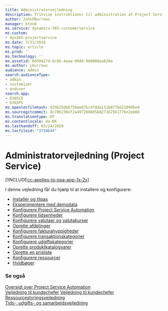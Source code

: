 ```yaml
---
title: Administratorvejledning
description: Trinvise instruktioner til administration af Project Service
author: JohnPBurrows
manager: kfend
ms.service: dynamics-365-customerservice
ms.custom:
- dyn365-projectservice
ms.date: 7/31/2018
ms.topic: article
ms.prod: ''
ms.technology: ''
ms.assetid: 6d30427d-6c86-4aaa-99d4-9b0800ea820a
ms.author: jburrows
audience: Admin
search.audienceType:
- admin
- customizer
- enduser
search.app:
- D365CE
- D365PS
ms.openlocfilehash: 929b25dbb759ae67bc47dda111b877bd218995e0
ms.sourcegitcommit: 8c786230ef2a497280885b827162561776e2eb00
ms.translationtype: HT
ms.contentlocale: da-DK
ms.lasthandoff: 03/24/2020
ms.locfileid: "3750644"
---
```

# <a name="administrator-guide-project-service"></a>Administratorvejledning (Project Service)

[!INCLUDE[cc-applies-to-psa-app-1x-2x](../includes/cc-applies-to-psa-app-1x-2x.md)]

I denne vejledning får du hjælp til at installere og konfigurere:  
  
- [Installér og tilpas](install-customize.md)
- [Eksperimentere med demodata](use-demo-data.md)
- [Konfigurere Project Service Automation](configure.md)
- [Konfigurere tidsenheder](set-up-time-units.md)
- [Konfigurere valutaer og valutakurser](set-up-currencies-exchange-rates.md)
- [Oprette afdelinger](create-organizational-units.md)
- [Konfigurere fakturahyppigheder](set-up-invoice-frequencies.md)
- [Konfigurere transaktionskategorier](configure-transaction-categories.md)
- [Konfigurere udgiftskategorier](configure-expense-categories.md)
- [Oprette produktkatalogvarer](create-product-catalog-items.md)
- [Oprette en prisliste](create-price-list.md)
- [Konfigurere ressourcer](set-up-resources.md)
- [Hvidbøger](white-papers.md)
  
### <a name="see-also"></a>Se også  
 [Oversigt over Project Service Automation](../project-service/overview.md)    
 [Vejledning til kundechefer](../project-service/account-manager-guide.md) [Vejledning til kundechefer](../project-service/project-manager-guide.md)   
 [Ressourcestyringsvejledning](../project-service/resource-manager-guide.md)   
 [Tids-, udgifts- og samarbejdsvejledning](../project-service/time-expense-collaboration-guide.md)
